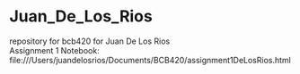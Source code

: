 # Juan_De_Los_Rios
repository for bcb420 for Juan De Los Rios  
Assignment 1 Notebook: file:///Users/juandelosrios/Documents/BCB420/assignment1DeLosRios.html
